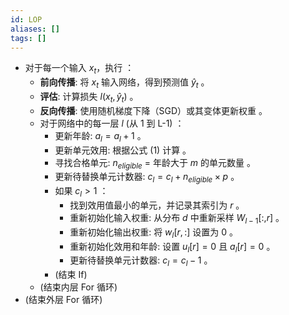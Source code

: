 ```yaml
---
id: LOP
aliases: []
tags: []
---
```


* 对于每一个输入 $x_t$，执行 ：
    * **前向传播**: 将 $x_t$ 输入网络，得到预测值 $\hat{y}_t$ 。
    * **评估**: 计算损失 $l(x_t, \hat{y}_t)$ 。
    * **反向传播**: 使用随机梯度下降（SGD）或其变体更新权重 。
    * 对于网络中的每一层 $l$ (从 1 到 L-1) ：
        * 更新年龄: $a_l = a_l + 1$ 。
        * 更新单元效用: 根据公式 (1) 计算 。
        * 寻找合格单元: $n_{eligible}$ = 年龄大于 $m$ 的单元数量 。
        * 更新待替换单元计数器: $c_l = c_l + n_{eligible} \times p$ 。
        * 如果 $c_l > 1$ ：
            * 找到效用值最小的单元，并记录其索引为 $r$ 。
            * 重新初始化输入权重: 从分布 $d$ 中重新采样 $W_{l-1}[:,r]$ 。
            * 重新初始化输出权重: 将 $w_l[r,:]$ 设置为 0 。
            * 重新初始化效用和年龄: 设置 $u_l[r]=0$ 且 $a_l[r]=0$ 。
            * 更新待替换单元计数器: $c_l = c_l - 1$ 。
        * (结束 If)
    * (结束内层 For 循环)
* (结束外层 For 循环)
